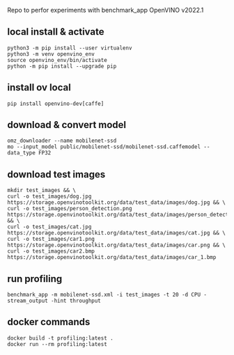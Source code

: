 Repo to perfor experiments with benchmark_app OpenVINO v2022.1

## local install & activate
```
python3 -m pip install --user virtualenv 
python3 -m venv openvino_env
source openvino_env/bin/activate
python -m pip install --upgrade pip
```

## install ov local
```
pip install openvino-dev[caffe]
```

## download & convert model
```
omz_downloader --name mobilenet-ssd
mo --input_model public/mobilenet-ssd/mobilenet-ssd.caffemodel --data_type FP32
```

## download test images
```
mkdir test_images && \
curl -o test_images/dog.jpg https://storage.openvinotoolkit.org/data/test_data/images/dog.jpg && \
curl -o test_images/person_detection.png https://storage.openvinotoolkit.org/data/test_data/images/person_detection.png && \
curl -o test_images/cat.jpg https://storage.openvinotoolkit.org/data/test_data/images/cat.jpg && \
curl -o test_images/car1.png https://storage.openvinotoolkit.org/data/test_data/images/car.png && \
curl -o test_images/car2.bmp https://storage.openvinotoolkit.org/data/test_data/images/car_1.bmp
```

## run profiling
```
benchmark_app -m mobilenet-ssd.xml -i test_images -t 20 -d CPU -stream_output -hint throughput
```

## docker commands
```
docker build -t profiling:latest .
docker run --rm profiling:latest
```